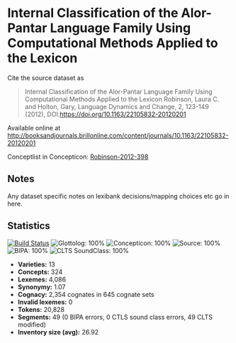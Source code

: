 # Internal Classification of the Alor-Pantar Language Family Using Computational Methods Applied to the Lexicon

Cite the source dataset as

> Internal Classification of the Alor-Pantar Language Family Using Computational Methods Applied to the Lexicon Robinson, Laura C. and Holton, Gary, Language Dynamics and Change, 2, 123-149 (2012), DOI:https://doi.org/10.1163/22105832-20120201

Available online at http://booksandjournals.brillonline.com/content/journals/10.1163/22105832-20120201

Conceptlist in Concepticon: [Robinson-2012-398](http://concepticon.clld.org/contributions/Robinson-2012-398)

## Notes

Any dataset specific notes on lexibank decisions/mapping choices etc go in here.


## Statistics


[![Build Status](https://travis-ci.org/lexibank/robinsonap.svg?branch=master)](https://travis-ci.org/lexibank/robinsonap)
![Glottolog: 100%](https://img.shields.io/badge/Glottolog-100%25-brightgreen.svg "Glottolog: 100%")
![Concepticon: 100%](https://img.shields.io/badge/Concepticon-100%25-brightgreen.svg "Concepticon: 100%")
![Source: 100%](https://img.shields.io/badge/Source-100%25-brightgreen.svg "Source: 100%")
![BIPA: 100%](https://img.shields.io/badge/BIPA-100%25-brightgreen.svg "BIPA: 100%")
![CLTS SoundClass: 100%](https://img.shields.io/badge/CLTS%20SoundClass-100%25-brightgreen.svg "CLTS SoundClass: 100%")

- **Varieties:** 13
- **Concepts:** 324
- **Lexemes:** 4,086
- **Synonymy:** 1.07
- **Cognacy:** 2,354 cognates in 645 cognate sets
- **Invalid lexemes:** 0
- **Tokens:** 20,828
- **Segments:** 49 (0 BIPA errors, 0 CTLS sound class errors, 49 CLTS modified)
- **Inventory size (avg):** 26.92